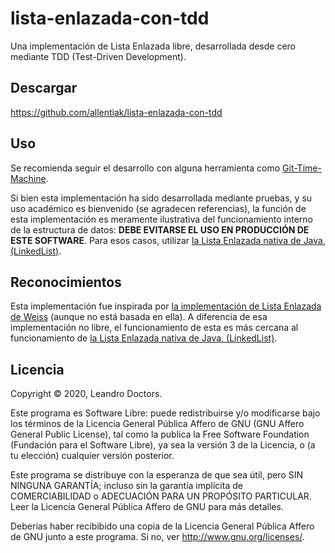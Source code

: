 # lista-enlazada-con-tdd

Una implementación de Lista Enlazada libre, desarrollada desde cero mediante TDD (Test-Driven Development).


## Descargar

https://github.com/allentiak/lista-enlazada-con-tdd


## Uso

Se recomienda seguir el desarrollo con alguna herramienta como [Git-Time-Machine](https://github.com/littlebee/git-time-machine).

Si bien esta implementación ha sido desarrollada mediante pruebas, y su uso académico es bienvenido (se agradecen referencias), la función de esta implementación es meramente ilustrativa del funcionamiento interno de la estructura de datos: **DEBE EVITARSE EL USO EN PRODUCCIÓN DE ESTE SOFTWARE**. Para esos casos, utilizar [la Lista Enlazada nativa de Java, (LinkedList)](https://docs.oracle.com/en/java/javase/11/docs/api/java.base/java/util/LinkedList.html).


## Reconocimientos

Esta implementación fue inspirada por [la implementación de Lista Enlazada de Weiss](http://users.cis.fiu.edu/~weiss/#dsj4) (aunque no está basada en ella). A diferencia de esa implementación no libre, el funcionamiento de esta es más cercana al funcionamiento de [la Lista Enlazada nativa de Java, (LinkedList)](https://docs.oracle.com/en/java/javase/11/docs/api/java.base/java/util/LinkedList.html).


## Licencia

Copyright © 2020, Leandro Doctors.

Este programa es Software Libre: puede redistribuirse y/o modificarse
bajo los términos de la Licencia General Pública Affero de GNU (GNU Affero General Public License), tal como la publica la Free Software Foundation (Fundación para el Software Libre), ya sea la versión 3 de la Licencia, o
(a tu elección) cualquier versión posterior.

Este programa se distribuye con la esperanza de que sea útil, pero SIN NINGUNA GARANTÍA; incluso sin la garantía implícita de 
COMERCIABILIDAD o ADECUACIÓN PARA UN PROPÓSITO PARTICULAR. Leer la Licencia General Pública Affero de GNU para más detalles.

Deberías haber recibibido una copia de la Licencia General Pública Affero de GNU junto a este programa. Si no, ver <http://www.gnu.org/licenses/>.
